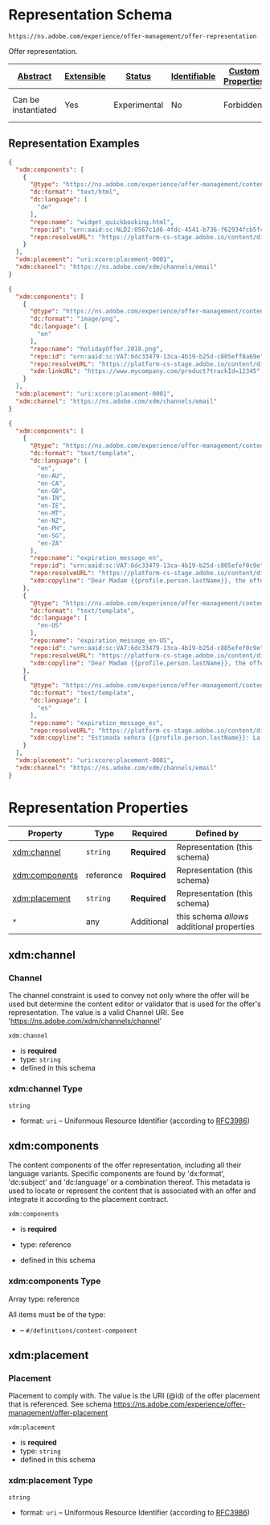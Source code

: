 
# Representation Schema

```
https://ns.adobe.com/experience/offer-management/offer-representation
```

Offer representation.

| [Abstract](../../../../abstract.md) | [Extensible](../../../../extensions.md) | [Status](../../../../status.md) | [Identifiable](../../../../id.md) | [Custom Properties](../../../../extensions.md) | [Additional Properties](../../../../extensions.md) | Defined In |
|-------------------------------------|-----------------------------------------|---------------------------------|-----------------------------------|------------------------------------------------|----------------------------------------------------|------------|
| Can be instantiated | Yes | Experimental | No | Forbidden | Permitted | [adobe/experience/offer-management/offer-representation.schema.json](adobe/experience/offer-management/offer-representation.schema.json) |

## Representation Examples

```json
{
  "xdm:components": [
    {
      "@type": "https://ns.adobe.com/experience/offer-management/content-component-html",
      "dc:format": "text/html",
      "dc:language": [
        "de"
      ],
      "repo:name": "widget_quickbooking.html",
      "repo:id": "urn:aaid:sc:NLD2:0567c1d6-4fdc-4541-b736-f62934fcb5fc",
      "repo:resolveURL": "https://platform-cs-stage.adobe.io/content/directory/resolve?asset_id=&quot;urn:aaid:sc:NLD2:0567c1d6-4fdc-4541-b736-f62934fcb5fc&quot;"
    }
  ],
  "xdm:placement": "uri:xcore:placement-0001",
  "xdm:channel": "https://ns.adobe.com/xdm/channels/email"
}
```

```json
{
  "xdm:components": [
    {
      "@type": "https://ns.adobe.com/experience/offer-management/content-component-imagelink",
      "dc:format": "image/png",
      "dc:language": [
        "en"
      ],
      "repo:name": "holidayOffer.2018.png",
      "repo:id": "urn:aaid:sc:VA7:6dc33479-13ca-4b19-b25d-c805eff8a69e",
      "repo:resolveURL": "https://platform-cs-stage.adobe.io/content/directory/resolve?asset_id=&quot;urn:aaid:sc:VA7:6dc33479-13ca-4b19-b25d-c805eff8a69e&quot;",
      "xdm:linkURL": "https://www.mycompany.com/product?trackId=12345"
    }
  ],
  "xdm:placement": "uri:xcore:placement-0001",
  "xdm:channel": "https://ns.adobe.com/xdm/channels/email"
}
```

```json
{
  "xdm:components": [
    {
      "@type": "https://ns.adobe.com/experience/offer-management/content-component-text",
      "dc:format": "text/template",
      "dc:language": [
        "en",
        "en-AU",
        "en-CA",
        "en-GB",
        "en-IN",
        "en-IE",
        "en-MT",
        "en-NZ",
        "en-PH",
        "en-SG",
        "en-ZA"
      ],
      "repo:name": "expiration_message_en",
      "repo:id": "urn:aaid:sc:VA7:6dc33479-13ca-4b19-b25d-c805efef0c9e",
      "repo:resolveURL": "https://platform-cs-stage.adobe.io/content/directory/resolve?asset_id=&quot;urn:aaid:sc:VA7:6dc33479-13ca-4b19-b25d-c805efef0c9e&quot;&resource=&quot;api:metadata/application&quot;&name=expiration_message_en",
      "xdm:copyline": "Dear Madam {{profile.person.lastName}}, the offer expires 12/6/2018"
    },
    {
      "@type": "https://ns.adobe.com/experience/offer-management/content-component-text",
      "dc:format": "text/template",
      "dc:language": [
        "en-US"
      ],
      "repo:name": "expiration_message_en-US",
      "repo:id": "urn:aaid:sc:VA7:6dc33479-13ca-4b19-b25d-c805efef0c9e",
      "repo:resolveURL": "https://platform-cs-stage.adobe.io/content/directory/resolve?asset_id=&quot;urn:aaid:sc:VA7:6dc33479-13ca-4b19-b25d-c805efef0c9e&quot;&resource=&quot;api:metadata/application&quot;&name=&quot;expiration_message_en-US&quot;",
      "xdm:copyline": "Dear Madam {{profile.person.lastName}}, the offer expires 6/12/2018"
    },
    {
      "@type": "https://ns.adobe.com/experience/offer-management/content-component-text",
      "dc:format": "text/template",
      "dc:language": [
        "es"
      ],
      "repo:name": "expiration_message_es",
      "repo:resolveURL": "https://platform-cs-stage.adobe.io/content/directory/resolve?asset_id=&quot;urn:aaid:sc:VA7:6dc33479-13ca-4b19-b25d-c805efef0c9e&quot;&resource=&quot;api:metadata/application&quot;&name=&quot;expiration_message_es&quot;",
      "xdm:copyline": "Estimada señora {{profile.person.lastName}}: La oferta vence el 12/6/2018"
    }
  ],
  "xdm:placement": "uri:xcore:placement-0001",
  "xdm:channel": "https://ns.adobe.com/xdm/channels/email"
}
```


# Representation Properties

| Property | Type | Required | Defined by |
|----------|------|----------|------------|
| [xdm:channel](#xdmchannel) | `string` | **Required** | Representation (this schema) |
| [xdm:components](#xdmcomponents) | reference | **Required** | Representation (this schema) |
| [xdm:placement](#xdmplacement) | `string` | **Required** | Representation (this schema) |
| `*` | any | Additional | this schema *allows* additional properties |

## xdm:channel
### Channel

The channel constraint is used to convey not only where the offer will be used but determine the content editor or validator that is used for the offer's representation. The value is a valid Channel URI. See 'https://ns.adobe.com/xdm/channels/channel'

`xdm:channel`
* is **required**
* type: `string`
* defined in this schema

### xdm:channel Type


`string`
* format: `uri` – Uniformous Resource Identifier (according to [RFC3986](http://tools.ietf.org/html/rfc3986))






## xdm:components

The content components of the offer representation, including all their language variants. Specific components are found by 'dx:format', 'dc:subject' and 'dc:language' or a combination thereof. This metadata is used to locate or represent the content that is associated with an offer and integrate it according to the placement contract.

`xdm:components`
* is **required**
* type: reference

* defined in this schema

### xdm:components Type


Array type: reference

All items must be of the type:
* []() – `#/definitions/content-component`








## xdm:placement
### Placement

Placement to comply with. The value is the URI (@id) of the offer placement that is referenced. See schema https://ns.adobe.com/experience/offer-management/offer-placement

`xdm:placement`
* is **required**
* type: `string`
* defined in this schema

### xdm:placement Type


`string`
* format: `uri` – Uniformous Resource Identifier (according to [RFC3986](http://tools.ietf.org/html/rfc3986))





